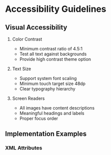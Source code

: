 # Accessibility Guidelines

## Visual Accessibility
1. Color Contrast
   - Minimum contrast ratio of 4.5:1
   - Test all text against backgrounds
   - Provide high contrast theme option

2. Text Size
   - Support system font scaling
   - Minimum touch target size 48dp
   - Clear typography hierarchy

3. Screen Readers
   - All images have content descriptions
   - Meaningful headings and labels
   - Proper focus order

## Implementation Examples

### XML Attributes 